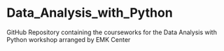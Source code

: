 # Data_Analysis_with_Python
GitHub Repository containing the courseworks for the Data Analysis with Python workshop arranged by EMK Center
